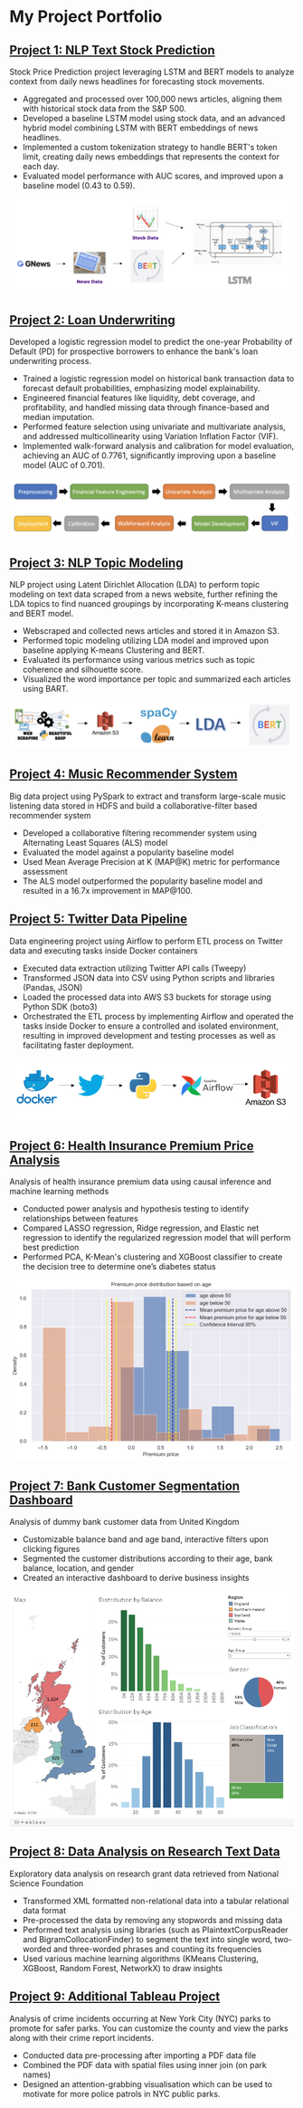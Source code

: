# My Project Portfolio

## [Project 1: NLP Text Stock Prediction](https://choijin.github.io/NLP_Text_Stock_Prediction/)

Stock Price Prediction project leveraging LSTM and BERT models to analyze context from daily news headlines for forecasting stock movements.
* Aggregated and processed over 100,000 news articles, aligning them with historical stock data from the S&P 500.
* Developed a baseline LSTM model using stock data, and an advanced hybrid model combining LSTM with BERT embeddings of news headlines.
* Implemented a custom tokenization strategy to handle BERT's token limit, creating daily news embeddings that represents the context for each day.
* Evaluated model performance with AUC scores, and improved upon a baseline model (0.43 to 0.59).

![](/images/nlp_text_stock_prediction.png)



## [Project 2: Loan Underwriting](https://choijin.github.io/Loan_Underwriting/)

Developed a logistic regression model to predict the one-year Probability of Default (PD) for prospective borrowers to enhance the bank's loan underwriting process.
* Trained a logistic regression model on historical bank transaction data to forecast default probabilities, emphasizing model explainability.
* Engineered financial features like liquidity, debt coverage, and profitability, and handled missing data through finance-based and median imputation.
* Performed feature selection using univariate and multivariate analysis, and addressed multicollinearity using Variation Inflation Factor (VIF).
* Implemented walk-forward analysis and calibration for model evaluation, achieving an AUC of 0.7761, significantly improving upon a baseline model (AUC of 0.701).

![](/images/loan_underwriting.png)



## [Project 3: NLP Topic Modeling](https://choijin.github.io/NLP_Topic_Modeling/) 

NLP project using Latent Dirichlet Allocation (LDA) to perform topic modeling on text data scraped from a news website, further refining the LDA topics to find nuanced groupings by incorporating K-means clustering and BERT model. 
* Webscraped and collected news articles and stored it in Amazon S3.
* Performed topic modeling utilizing LDA model and improved upon baseline applying K-means Clustering and BERT.
* Evaluated its performance using various metrics such as topic coherence and silhouette score.
* Visualized the word importance per topic and summarized each articles using BART.

![](/images/nlp_pipeline.png)



## [Project 4: Music Recommender System](https://choijin.github.io/Music_Recommender_System/) 

Big data project using PySpark to extract and transform large-scale music listening data stored in HDFS and build a collaborative-filter based recommender system
* Developed a collaborative filtering recommender system using Alternating Least Squares (ALS) model
* Evaluated the model against a popularity baseline model
* Used Mean Average Precision at K (MAP@K) metric for performance assessment
* The ALS model outperformed the popularity baseline model and resulted in a 16.7x improvement in MAP@100.



## [Project 5: Twitter Data Pipeline](https://choijin.github.io/Twitter_Data_Pipeline_ETL/) 

Data engineering project using Airflow to perform ETL process on Twitter data and executing tasks inside Docker containers
* Executed data extraction utilizing Twitter API calls (Tweepy)
* Transformed JSON data into CSV using Python scripts and libraries (Pandas, JSON)
* Loaded the processed data into AWS S3 buckets for storage using Python SDK (boto3)
* Orchestrated the ETL process by implementing Airflow and operated the tasks inside Docker to ensure a controlled and isolated environment, resulting in improved development and testing processes as well as facilitating faster deployment.

![](/images/twitter_pipeline.png)



## [Project 6: Health Insurance Premium Price Analysis](https://choijin.github.io/Health_Insurance_Analysis/) 

Analysis of health insurance premium data using causal inference and machine learning methods
* Conducted power analysis and hypothesis testing to identify relationships between features
* Compared LASSO regression, Ridge regression, and Elastic net regression to identify the regularized regression model that will perform best prediction
* Performed PCA, K-Mean's clustering and XGBoost classifier to create the decision tree to determine one’s diabetes status

![](/images/age_distribution.png)



## [Project 7: Bank Customer Segmentation Dashboard](https://choijin.github.io/Bank_Customer_Dashboard/) 

Analysis of dummy bank customer data from United Kingdom
* Customizable balance band and age band, interactive filters upon clicking figures
* Segmented the customer distributions according to their age, bank balance, location, and gender
* Created an interactive dashboard to derive business insights

![](/images/bank_dashboard.png)



## [Project 8: Data Analysis on Research Text Data](https://choijin.github.io/Data_Analysis_Research/)  

Exploratory data analysis on research grant data retrieved from National Science Foundation 
* Transformed XML formatted non-relational data into a tabular relational data format
* Pre-processed the data by removing any stopwords and missing data
* Performed text analysis using libraries (such as PlaintextCorpusReader and BigramCollocationFinder) to segment the text into single word, two-worded and three-worded phrases and counting its frequencies
* Used various machine learning algorithms (KMeans Clustering, XGBoost, Random Forest, NetworkX) to draw insights



## [Project 9: Additional Tableau Project](https://public.tableau.com/app/profile/jin.choi8484/viz/NYCParkCrime_16744573706270/NYCRates) 

Analysis of crime incidents occurring at New York City (NYC) parks to promote for safer parks. You can customize the county and view the parks along with their crime report incidents.

* Conducted data pre-processing after importing a PDF data file
* Combined the PDF data with spatial files using inner join (on park names)
* Designed an attention-grabbing visualisation which can be used to motivate for more police patrols in NYC public parks.
